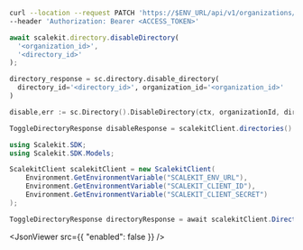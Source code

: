 <CodeWithHeader method="patch" endpoint="/api/v1/organizations/{organization_id}/directories/{id}:disable">
<Tabs groupId="tech-stack" querystring>
<TabItem value="curl" label="cURL">

```bash showLineNumbers
curl --location --request PATCH 'https://$ENV_URL/api/v1/organizations/{organizations_id}/directories/{directory_id}:disable'\
--header 'Authorization: Bearer <ACCESS_TOKEN>'
```

</TabItem>
<TabItem value="nodejs" label="Node.js">

```js
await scalekit.directory.disableDirectory(
  '<organization_id>',
  '<directory_id>'
);
```

</TabItem>
<TabItem value="py" label="Python">

```python
directory_response = sc.directory.disable_directory(
  directory_id='<directory_id>', organization_id='<organization_id>'
)
```

</TabItem>
<TabItem value="golang" label="Go">

```go
disable,err := sc.Directory().DisableDirectory(ctx, organizationId, directoryId)
```

</TabItem>

<TabItem value="java" label="Java">

```java showLineNumbers
ToggleDirectoryResponse disableResponse = scalekitClient.directories().disable(directoryId, organizationId);
```

</TabItem>

<TabItem value="dotnet" label=".NET">

```csharp showLineNumbers
using Scalekit.SDK;
using Scalekit.SDK.Models;

ScalekitClient scalekitClient = new ScalekitClient(
    Environment.GetEnvironmentVariable("SCALEKIT_ENV_URL"),
    Environment.GetEnvironmentVariable("SCALEKIT_CLIENT_ID"),
    Environment.GetEnvironmentVariable("SCALEKIT_CLIENT_SECRET")
);

ToggleDirectoryResponse directoryResponse = await scalekitClient.Directory.DisableDirectory(organizationId, directoryId);
```

</TabItem>

</Tabs>
</CodeWithHeader>
<CodeWithHeader title="Response">

<JsonViewer src={{
  "enabled": false
}} />

</CodeWithHeader>
